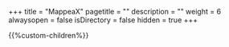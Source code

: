 +++
title = "MappeaX"
pagetitle = ""
description = ""
weight = 6
alwaysopen = false
isDirectory = false
hidden = true
+++

{{%custom-children%}}

